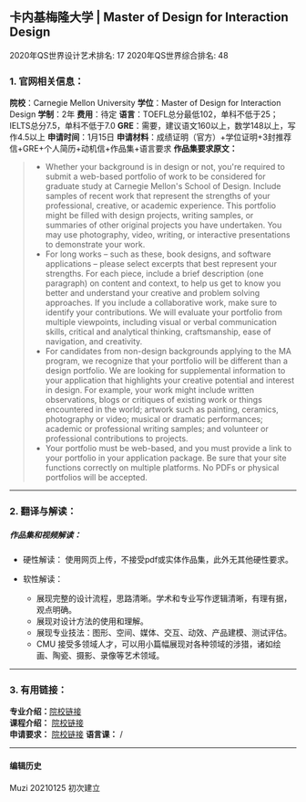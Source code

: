 ## 卡内基梅隆大学 | Master of Design for Interaction Design

2020年QS世界设计艺术排名: 17
2020年QS世界综合排名: 48

### 1. 官网相关信息：

**院校**：Carnegie Mellon University
**学位**：Master of Design for Interaction Design
**学制**：2年
**费用**：待定
**语言**：TOEFL总分最低102，单科不低于25；IELTS总分7.5，单科不低于7.0
**GRE**：需要，建议语文160以上，数学148以上，写作4.5以上
**申请时间**：1月15日
**申请材料**：成绩证明（官方）+学位证明+3封推荐信+GRE+个人简历+动机信+作品集+语言要求
**作品集要求原文：**

> - Whether your background is in design or not, you're required to submit a web-based portfolio of work to be considered for graduate study at Carnegie Mellon's School of Design. Include samples of recent work that represent the strengths of your professional, creative, or academic experience. This portfolio might be filled with design projects, writing samples, or summaries of other original projects you have undertaken. You may use photography, video, writing, or interactive presentations to demonstrate your work.
> - For long works – such as these, book designs, and software applications – please select excerpts that best represent your strengths. For each piece, include a brief description (one paragraph) on content and context, to help us get to know you better and understand your creative and problem solving approaches. If you include a collaborative work, make sure to identify your contributions.
We will evaluate your portfolio from multiple viewpoints, including visual or verbal communication skills, critical and analytical thinking, craftsmanship, ease of navigation, and creativity.
> - For candidates from non-design backgrounds applying to the MA program, we recognize that your portfolio will be different than a design portfolio. We are looking for supplemental information to your application that highlights your creative potential and interest in design. For example, your work might include written observations, blogs or critiques of existing work or things encountered in the world; artwork such as painting, ceramics, photography or video; musical or dramatic performances; academic or professional writing samples; and volunteer or professional contributions to projects.
> - Your portfolio must be web-based, and you must provide a link to your portfolio in your application package. Be sure that your site functions correctly on multiple platforms. No PDFs or physical portfolios will be accepted.

---

### 2. 翻译与解读：

##### 作品集和视频解读：
- 硬性解读：
使用网页上传，不接受pdf或实体作品集，此外无其他硬性要求。

- 软性解读：
  - 展现完整的设计流程，思路清晰。学术和专业写作逻辑清晰，有理有据，观点明确。
  - 展现对设计方法的使用和理解。
  - 展现专业技法：图形、空间、媒体、交互、动效、产品建模、测试评估。
  - CMU 接受多领域人才，可以用小篇幅展现对各种领域的涉猎，诸如绘画、陶瓷、摄影、录像等艺术领域。
---

### 3. 有用链接：

**专业介绍：**[院校链接](https://design.cmu.edu/content/master-design)  
**课程介绍：** [院校链接](https://design.cmu.edu/apply/grad)  
**申请要求：** [院校链接](https://www.hcii.cmu.edu/academics/mhci/application)
**语言课：** /

---


#### 编辑历史
Muzi 20210125 初次建立
